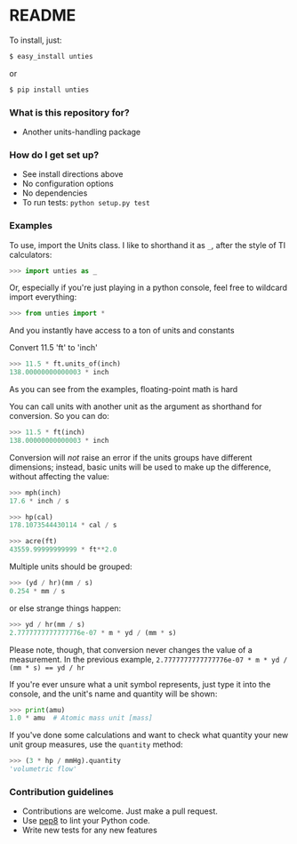 # README

To install, just:

```bash
$ easy_install unties
```

or

```bash
$ pip install unties
```

### What is this repository for?

* Another units-handling package

### How do I get set up?

* See install directions above
* No configuration options
* No dependencies
* To run tests: `python setup.py test`

### Examples

To use, import the Units class. I like to shorthand it as `_`, after the style
of TI calculators:

```python
>>> import unties as _
```

Or, especially if you're just playing in a python console, feel free to wildcard
import everything:

```python
>>> from unties import *
```

And you instantly have access to a ton of units and constants

Convert 11.5 'ft' to 'inch'

```python
>>> 11.5 * ft.units_of(inch)
138.00000000000003 * inch
```

As you can see from the examples, floating-point math is hard

You can call units with another unit as the argument as shorthand for
conversion. So you can do:

```python
>>> 11.5 * ft(inch)
138.00000000000003 * inch
```

Conversion will *not* raise an error if the units groups have different
dimensions; instead, basic units will be used to make up the difference, without
affecting the value:

```python
>>> mph(inch)
17.6 * inch / s

>>> hp(cal)
178.1073544430114 * cal / s

>>> acre(ft)
43559.99999999999 * ft**2.0
```

Multiple units should be grouped:

```python
>>> (yd / hr)(mm / s)
0.254 * mm / s
```

or else strange things happen:

```python
>>> yd / hr(mm / s)
2.7777777777777776e-07 * m * yd / (mm * s)
```

Please note, though, that conversion never changes the value of a measurement.
In the previous example, `2.7777777777777776e-07 * m * yd / (mm * s) == yd / hr`

If you're ever unsure what a unit symbol represents, just type it into the
console, and the unit's name and quantity will be shown:

```python
>>> print(amu)
1.0 * amu  # Atomic mass unit [mass]
```

If you've done some calculations and want to check what quantity your new unit
group measures, use the `quantity` method:

```python
>>> (3 * hp / mmHg).quantity
'volumetric flow'
```

### Contribution guidelines

* Contributions are welcome. Just make a pull request.
* Use [pep8](https://pypi.python.org/pypi/pep8) to lint your Python code.
* Write new tests for any new features
